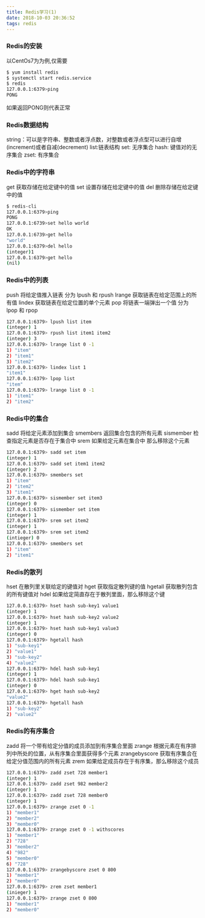 ```yaml
---
title: Redis学习(1)
date: 2018-10-03 20:36:52
tags: redis
---
```

### Redis的安装
以CentOs7为为例,仅需要
```bash 
$ yum install redis  
$ systemctl start redis.service
$ redis 
127.0.0.1:6379>ping
PONG
```
如果返回PONG则代表正常

### Redis数据结构
string：可以是字符串、整数或者浮点数，对整数或者浮点型可以进行自增(increment)或者自减(decrement)
list:链表结构
set: 无序集合
hash: 键值对的无序集合
zset: 有序集合
### Redis中的字符串
get 获取存储在给定键中的值
set 设置存储在给定键中的值
del 删除存储在给定键中的值
```bash
$ redis-cli
127.0.0.1:6379>ping
PONG
127.0.0.1:6739>set hello world
OK
127.0.0.1:6739>get hello
"world"
127.0.0.1:6379>del hello
(integer)1
127.0.0.1:6379>get hello
(nil)
```
### Redis中的列表
push 将给定值推入链表 分为 lpush 和 rpush
lrange 获取链表在给定范围上的所有值
lindex 获取链表在给定位置的单个元素
pop  将链表一端弹出一个值 分为 lpop 和 rpop
```bash
127.0.0.1:6379> lpush list item 
(integer) 1
127.0.0.1:6379> rpush list item1 item2
(integer) 3
127.0.0.1:6379> lrange list 0 -1
1) "item"
2) "item1"
3) "item2"
127.0.0.1:6379> lindex list 1
"item1"
127.0.0.1:6379> lpop list 
"item"
127.0.0.1:6379> lrange list 0 -1
1) "item1"
2) "item2"
```
### Redis中的集合
sadd 将给定元素添加到集合
smembers 返回集合包含的所有元素
sismember 检查指定元素是否存在于集合中
srem 如果给定元素在集合中 那么移除这个元素
```bash
127.0.0.1:6379> sadd set item
(integer) 1
127.0.0.1:6379> sadd set item1 item2
(integer) 2
127.0.0.1:6379> smembers set
1) "item"
2) "item2"
3) "item1"
127.0.0.1:6379> sismember set item3
(integer) 0
127.0.0.1:6379> sismember set item
(integer) 1
127.0.0.1:6379> srem set item2
(integer) 1
127.0.0.1:6379> srem set item2
(intieger) 0
127.0.0.1:6379> smembers set
1) "item"
2) "item1"
```
### Redis的散列
hset 在散列里关联给定的键值对
hget 获取指定散列键的值
hgetall 获取散列包含的所有键值对
hdel 如果给定简直存在于散列里面，那么移除这个键
```bash
127.0.0.1:6379> hset hash sub-key1 value1
(integer) 1
127.0.0.1:6379> hset hash sub-key2 value2
(integer) 1
127.0.0.1:6379> hset hash sub-key1 value3
(integer) 0
127.0.0.1:6379> hgetall hash
1) "sub-key1"
2) "value1"
3) "sub-key2"
4) "value2"
127.0.0.1:6379> hdel hash sub-key1
(integer) 1
127.0.0.1:6379> hdel hash sub-key1
(integer) 0
127.0.0.1:6379> hget hash sub-key2
"value2"
127.0.0.1:6379> hgetall hash
1) "sub-key2"
2) "value2"
```
### Redis的有序集合
zadd 将一个带有给定分值的成员添加到有序集合里面
zrange 根据元素在有序排列中所处的位置，从有序集合里面获得多个元素
zrangebyscore 获取有序集合在给定分值范围内的所有元素
zrem 如果给定成员存在于有序集，那么移除这个成员
```bash
127.0.0.1:6379> zadd zset 728 member1
(integer) 1
127.0.0.1:6379> zadd zset 982 member2
(integer) 1
127.0.0.1:6379> zadd zset 728 member0
(integer) 1
127.0.0.1:6379> zrange zset 0 -1
1) "member1"
2) "member2"
3) "member0"
127.0.0.1:6379> zrange zset 0 -1 withscores
1) "member1"
2) "728"
3) "member2"
4) "982"
5) "member0"
6) "728"
127.0.0.1:6379> zrangebyscore zset 0 800
1) "member1"
2) "member0"
127.0.0.1:6379> zrem zset member1
(inieger) 1
127.0.0.1:6379> zrange zset 0 800
1) "member1"
2) "member0"
```